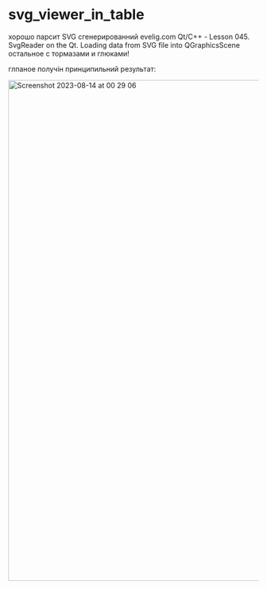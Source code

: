 # svg_viewer_in_table

хорошо парсит SVG сгенерированний evelig.com Qt/C++ - Lesson 045. SvgReader on the Qt. Loading data from SVG file into QGraphicsScene
остальное с тормазами и глюками!

глпаное получін принципильний результат:

<img width="1008" alt="Screenshot 2023-08-14 at 00 29 06" src="https://github.com/dmytra/svg_viewer_in_table/assets/105235692/23b20c89-6b06-48e6-b3fe-639e94db767e">
